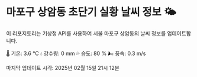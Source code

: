 
# 마포구 상암동 초단기 실황 날씨 정보 🌤️

이 리포지토리는 기상청 API를 사용하여 서울 마포구 상암동의 날씨 정보를 업데이트합니다. 

🌡️ 기온: 3.6 ℃
💧 강수량: 0 mm
💦 습도: 80 %
🌬️ 풍속: 0.3 m/s

마지막 업데이트 시각: 2025년 02월 15일 21시 12분    
